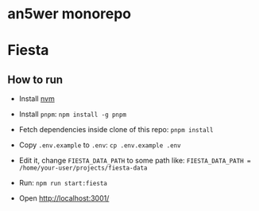 # an5wer monorepo

# Fiesta

## How to run

- Install [nvm](https://github.com/nvm-sh/nvm)
- Install `pnpm`:
  `npm install -g pnpm`

- Fetch dependencies inside clone of this repo:
  `pnpm install`

- Copy `.env.example` to `.env`:
  `cp .env.example .env`

- Edit it, change `FIESTA_DATA_PATH` to some path like:
  `FIESTA_DATA_PATH = /home/your-user/projects/fiesta-data`

- Run:
  `npm run start:fiesta`

- Open [http://localhost:3001/](http://localhost:3001/)

